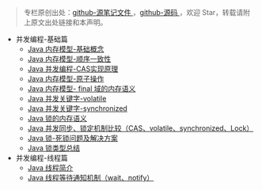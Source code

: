 > 专栏原创出处：[github-源笔记文件 ](https://github.com/GourdErwa/review-notes/tree/master/language/java-concurrency) ，[github-源码 ](https://github.com/GourdErwa/java-advanced/tree/master/java-concurrency)，欢迎 Star，转载请附上原文出处链接和本声明。

- 并发编程-基础篇
    - [Java 内存模型-基础概念](https://gourderwa.blog.csdn.net/article/details/103408907)
    - [Java 内存模型-顺序一致性](https://gourderwa.blog.csdn.net/article/details/103409054)
    - [Java 并发编程-CAS实现原理](https://gourderwa.blog.csdn.net/article/details/103590975)
    - [Java 内存模型-原子操作](https://gourderwa.blog.csdn.net/article/details/103590976)
    - [Java 内存模型- final 域的内存语义](https://gourderwa.blog.csdn.net/article/details/103438367)
    - [Java 并发关键字-volatile](https://gourderwa.blog.csdn.net/article/details/103590981)
    - [Java 并发关键字-synchronized](https://gourderwa.blog.csdn.net/article/details/103590985)
    - [Java 锁的内存语义](https://gourderwa.blog.csdn.net/article/details/103590987)
    - [Java 并发同步、锁定机制比较（CAS、volatile、synchronized、Lock）](https://gourderwa.blog.csdn.net/article/details/103590989)
    - [Java 锁-死锁问题及解决方案](https://gourderwa.blog.csdn.net/article/details/103590991)
    - [Java 锁类型总结](https://gourderwa.blog.csdn.net/article/details/103590994)
- 并发编程-线程篇    
    - [Java 线程简介](https://gourderwa.blog.csdn.net/article/details/103619448)  
    - [Java 线程等待通知机制（wait、notify）](https://gourderwa.blog.csdn.net/article/details/103619528)           